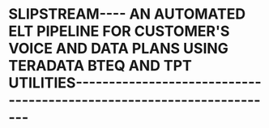 # SLIPSTREAM---- AN AUTOMATED ELT PIPELINE FOR CUSTOMER'S VOICE AND DATA PLANS USING TERADATA BTEQ AND TPT UTILITIES---------------------------------------------------------------------

